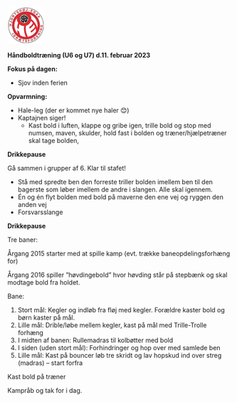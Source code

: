 ﻿![Billedresultat for hei hÃ¥ndbold logo](../Billeder//HEILOGO.jpeg)

**Håndboldtræning (U6 og U7) d.11. februar 2023**

**Fokus på dagen:** 

- Sjov inden ferien

**Opvarmning:**

- Hale-leg (der er kommet nye haler 😊)
- Kaptajnen siger!
  - Kast bold i luften, klappe og gribe igen, trille bold og stop med numsen, maven, skulder, hold fast i bolden og træner/hjælpetræner skal tage bolden,

**Drikkepause**

Gå sammen i grupper af 6. Klar til stafet!

- Stå med spredte ben den forreste triller bolden imellem ben til den bagerste som løber imellem de andre i slangen. Alle skal igennem.  
- Én og én flyt bolden med bold på maverne den ene vej og ryggen den anden vej 
- Forsvarsslange  


**Drikkepause**

Tre baner: 

Årgang 2015 starter med at spille kamp (evt. trække baneopdelingsforhæng for)

Årgang 2016 spiller ”høvdingebold” hvor høvding står på stepbænk og skal modtage bold fra holdet. 

Bane:

1. Stort mål: Kegler og indløb fra fløj med kegler. Forældre kaster bold og børn kaster på mål.
1. Lille mål:  Drible/løbe mellem kegler, kast på mål med Trille-Trolle forhæng 
1. I midten af banen: Rullemadras til kolbøtter med bold
1. I siden (uden stort mål): Forhindringer og hop over med samlede ben
1. Lille mål: Kast på bouncer løb tre skridt og lav hopskud ind over streg (madras) – start forfra

Kast bold på træner

Kampråb og tak for i dag.  
